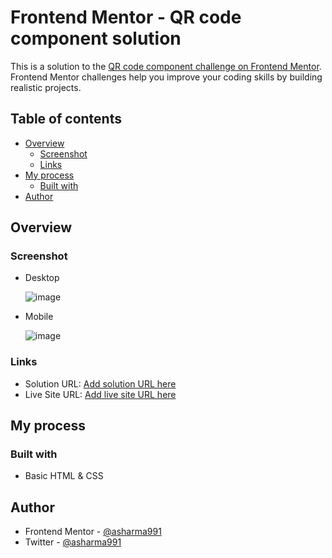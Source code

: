# Frontend Mentor - QR code component solution

This is a solution to the [QR code component challenge on Frontend Mentor](https://www.frontendmentor.io/challenges/qr-code-component-iux_sIO_H). Frontend Mentor challenges help you improve your coding skills by building realistic projects.

## Table of contents

- [Overview](#overview)
  - [Screenshot](#screenshot)
  - [Links](#links)
- [My process](#my-process)
  - [Built with](#built-with)
- [Author](#author)

## Overview

### Screenshot
- Desktop

  ![image](https://github.com/asharma991/qr-code-component/assets/63816545/7330a75c-c9d7-4390-be56-c94d1ab04aef)

- Mobile
  
  ![image](https://github.com/asharma991/qr-code-component/assets/63816545/ef9f3ad7-4abf-414c-996e-09eadafe4c66)


### Links

- Solution URL: [Add solution URL here](https://your-solution-url.com)
- Live Site URL: [Add live site URL here](https://your-live-site-url.com)

## My process

### Built with

- Basic HTML & CSS

## Author

- Frontend Mentor - [@asharma991](https://www.frontendmentor.io/profile/asharma991)
- Twitter - [@asharma991](https://twitter.com/asharma991)
